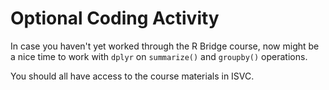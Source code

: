 # Optional Coding Activity 

In case you haven't yet worked through the R Bridge course, now might be a nice time to work with `dplyr` on `summarize()` and `groupby()` operations. 

You should all have access to the course materials in ISVC. 

